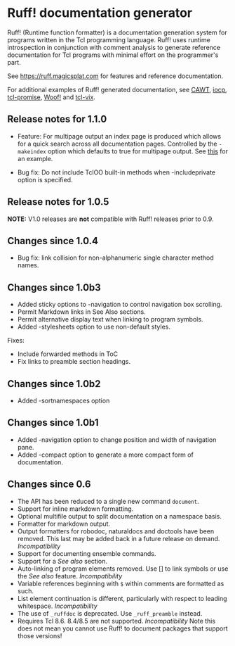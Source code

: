 # Ruff! documentation generator

Ruff! (Runtime function formatter) is a documentation generation system
for programs written in the Tcl programming language. Ruff! uses runtime
introspection in conjunction with comment analysis to generate reference
documentation for Tcl programs with minimal effort on the programmer's part.

See https://ruff.magicsplat.com for features and reference documentation.

For additional examples of Ruff! generated documentation, see
[CAWT](http://www.cawt.tcl3d.org/download/CawtReference.html),
[iocp](https://iocp.magicsplat.com),
[tcl-promise](https://tcl-promise.magicsplat.com/#::promise::ptask),
[Woof!](http://woof.sourceforge.net/woof-ug-0.5/html/_woof/woof_manual.html)
and
[tcl-vix](https://tcl-vix.magicsplat.com/).

## Release notes for 1.1.0

* Feature: For multipage output an index page is produced which allows for
a quick search across all documentation pages. Controlled by the 
`-makeindex` option which defaults to true for multipage output.
See 
[this](https://iocp.magicsplat.com/iocp_docindex.html) for an example.

* Bug fix: Do not include TclOO built-in methods when -includeprivate option
is specified.


## Release notes for 1.0.5

**NOTE:** V1.0 releases are **not** compatible with Ruff! releases prior to 0.9.

## Changes since 1.0.4

* Bug fix: link collision for non-alphanumeric single character method names.

## Changes since 1.0b3

* Added sticky options to -navigation to control navigation box scrolling.
* Permit Markdown links in See Also sections.
* Permit alternative display text when linking to program symbols.
* Added -stylesheets option to use non-default styles.

Fixes:

* Include forwarded methods in ToC
* Fix links to preamble section headings.

## Changes since 1.0b2

* Added -sortnamespaces option

## Changes since 1.0b1

* Added -navigation option to change position and width of navigation pane.
* Added -compact option to generate a more compact form of documentation. 

## Changes since 0.6

* The API has been reduced to a single new command `document`.
* Support for inline markdown formatting.
* Optional multifile output to split documentation on a namespace basis.
* Formatter for markdown output.
* Output formatters for robodoc, naturaldocs and doctools have been removed.
This last may be added back in a future release on demand.
*Incompatibility*
* Support for documenting ensemble commands.
* Support for a *See also* section.
* Auto-linking of program elements removed. Use \[\] to link symbols or use the *See also* feature. *Incompatibility*
* Variable references beginning with `$` within comments are formatted as such.
* List element continuation is different, particularly with respect to leading
whitespace. *Incompatibility*
* The use of `_ruffdoc` is deprecated. Use `_ruff_preamble` instead.
* Requires Tcl 8.6. 8.4/8.5 are not supported. *Incompatibility* Note this does not mean you cannot use Ruff! to document packages that support those versions!
